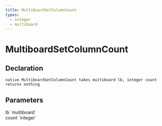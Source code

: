```yaml
---
title: MultiboardSetColumnCount
types:
  - integer
  - multiboard
---
```


# MultiboardSetColumnCount

## Declaration

```
native MultiboardSetColumnCount takes multiboard lb, integer count returns nothing
```

## Parameters
<dl>
  <dt>lb `multiboard`</dt>
  <dd></dd>

  <dt>count `integer`</dt>
  <dd></dd>
</dl>